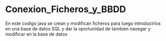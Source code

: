 # Conexion_Ficheros_y_BBDD
En este codigo java se crean y modifican ficheros para luego introducirlos en una base de datos SQL y dar la oportunidad de tambien navegar y modificar en la base de datos 
